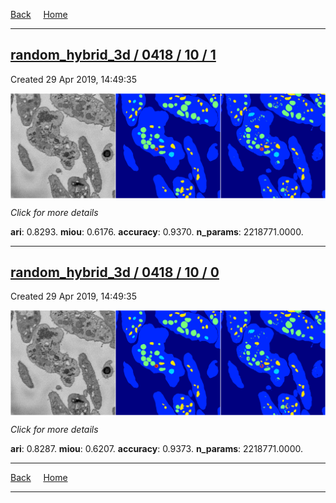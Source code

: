 
[Back](..)&nbsp;&nbsp;&nbsp;&nbsp;&nbsp;[Home](https://leapmanlab.github.io/snapshots)

---

<div class="summary"><a href="1"><h2>random_hybrid_3d / 0418 / 10 / 1</h2></a><p>Created 29 Apr 2019, 14:49:35
</p><a href="1"><img src="1/media/summary.png" align="center"></a><p>
<i>Click for more details</i>
</p></div>

**ari**: 0.8293. **miou**: 0.6176. **accuracy**: 0.9370. **n_params**: 2218771.0000. 

---

<div class="summary"><a href="0"><h2>random_hybrid_3d / 0418 / 10 / 0</h2></a><p>Created 29 Apr 2019, 14:49:35
</p><a href="0"><img src="0/media/summary.png" align="center"></a><p>
<i>Click for more details</i>
</p></div>

**ari**: 0.8287. **miou**: 0.6207. **accuracy**: 0.9373. **n_params**: 2218771.0000. 

---

[Back](..)&nbsp;&nbsp;&nbsp;&nbsp;&nbsp;[Home](https://leapmanlab.github.io/snapshots)

---